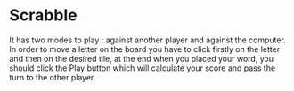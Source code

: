 # Scrabble
It has two modes to play : against another player and against the computer.
In order to move a letter on the board you have to click firstly on the letter and then on the desired tile, at the end when you placed your word, you should click the Play button
which will calculate your score and pass the turn to the other player.
